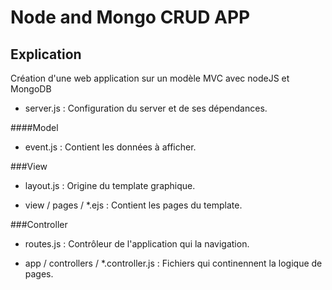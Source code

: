 # Node and Mongo CRUD APP

## Explication

Création d'une web application sur un modèle MVC avec nodeJS et MongoDB

* server.js :
  Configuration du server et de ses dépendances.

####Model

* event.js :
  Contient les données à afficher. 

###View

* layout.js :
  Origine du template graphique.

* view / pages / \*.ejs :
  Contient les pages du template.

###Controller

* routes.js :
  Contrôleur de l'application qui la navigation.

* app / controllers / \*.controller.js :
  Fichiers qui continennent la logique de pages.
